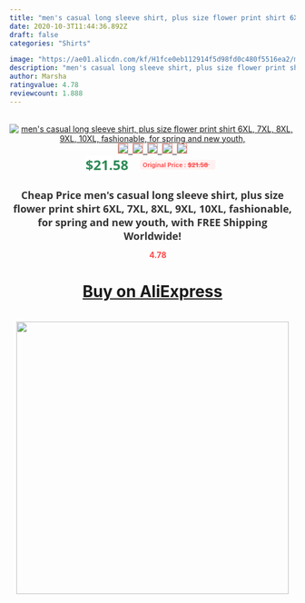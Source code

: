```yaml
---
title: "men's casual long sleeve shirt, plus size flower print shirt 6XL, 7XL, 8XL, 9XL, 10XL, fashionable, for spring and new youth,"
date: 2020-10-3T11:44:36.892Z
draft: false
categories: "Shirts"

image: "https://ae01.alicdn.com/kf/H1fce0eb112914f5d98fd0c480f5516ea2/men-s-casual-long-sleeve-shirt-plus-size-flower-print-shirt-6XL-7XL-8XL-9XL-10XL.jpg"
description: "men's casual long sleeve shirt, plus size flower print shirt 6XL, 7XL, 8XL, 9XL, 10XL, fashionable, for spring and new youth,"
author: Marsha
ratingvalue: 4.78
reviewcount: 1.888
---
```

<br>
<div style="text-align: center;">
<a href="https://s.click.aliexpress.com/e/_AWHWQh" target="_blank" rel="nofollow noopener noreferrer"><img alt="men's casual long sleeve shirt, plus size flower print shirt 6XL, 7XL, 8XL, 9XL, 10XL, fashionable, for spring and new youth," class="magnifier-image" src="https://ae01.alicdn.com/kf/H1fce0eb112914f5d98fd0c480f5516ea2/men-s-casual-long-sleeve-shirt-plus-size-flower-print-shirt-6XL-7XL-8XL-9XL-10XL.jpg_640x640.jpg">
<br>
<img style="border:1px solid salmon" src="https://ae01.alicdn.com/kf/H1fce0eb112914f5d98fd0c480f5516ea2/men-s-casual-long-sleeve-shirt-plus-size-flower-print-shirt-6XL-7XL-8XL-9XL-10XL.jpg_120x120.jpg">&nbsp;&nbsp;<img style="border:1px solid salmon" src="https://ae01.alicdn.com/kf/H4e8b8c4b81e1457fa41ccdcf2bc3df3eT/men-s-casual-long-sleeve-shirt-plus-size-flower-print-shirt-6XL-7XL-8XL-9XL-10XL.jpg_120x120.jpg">&nbsp;&nbsp;<img style="border:1px solid salmon" src="https://ae01.alicdn.com/kf/Ha316cb127e09429e8bd134b88c5da59ch/men-s-casual-long-sleeve-shirt-plus-size-flower-print-shirt-6XL-7XL-8XL-9XL-10XL.jpg_120x120.jpg">&nbsp;&nbsp;<img style="border:1px solid salmon" src="https://ae01.alicdn.com/kf/H9edc08fa97d144d39f2678aec7ec3464b/men-s-casual-long-sleeve-shirt-plus-size-flower-print-shirt-6XL-7XL-8XL-9XL-10XL.jpg_120x120.jpg">&nbsp;&nbsp;<img style="border:1px solid salmon" src="https://ae01.alicdn.com/kf/H1211e59dd0f74682a23d887c8b86844eG/men-s-casual-long-sleeve-shirt-plus-size-flower-print-shirt-6XL-7XL-8XL-9XL-10XL.jpg_120x120.jpg"></a></div><br0>
<div style="text-align: center;"><span style="background-color: white; border: 0px; box-sizing: border-box; color: seagreen; display: inline-block; font-family: &quot;open sans&quot; , &quot;arial&quot; , &quot;helvetica&quot; , sans-serif , &quot;heiti&quot;; font-size: 24px; font-stretch: inherit; font-weight: 700; line-height: inherit; margin: 0px 10px 0px 0px; padding: 0px; vertical-align: middle;">$21.58 </span>
<span style="background: rgb(255 , 241 , 241); border-radius: 3px; border: 0px; box-sizing: border-box; color: #ff4747; display: inline-block; font-family: inherit; font-size: 12px; font-stretch: inherit; font-style: inherit; font-variant: inherit; font-weight: 600; line-height: inherit; margin: 0px; padding: 2px 5px; transform: scale(0.9); vertical-align: middle;">Original Price : <b style="text-decoration: line-through;">$21.58 </b> &nbsp;&nbsp;</span></div>
<h1 style="color: #333333; display: inline-block; font-family: &quot;open sans&quot; , &quot;arial&quot; , &quot;helvetica&quot; , sans-serif , &quot;heiti&quot;; font-size: 18px; font-stretch: inherit; font-weight: 700; text-align: center;">Cheap Price men's casual long sleeve shirt, plus size flower print shirt 6XL, 7XL, 8XL, 9XL, 10XL, fashionable, for spring and new youth, with FREE Shipping Worldwide!</h1>
<div style="color: #ff4747; text-align: center;">
<img src="https://4.bp.blogspot.com/-M0ZcTcb-5uY/XleCXlxnR4I/AAAAAAAAAEc/OrjgMkXV1oMQFaCRZj5HQwOCBcu3w1FegCPcBGAYYCw/s1600/star.png" style="height: 15px;">&nbsp;<b>4.78</b></div>
<div class="button_cont" align="center"><a class="buynow_a" href="https://s.click.aliexpress.com/e/_AWHWQh" target="_blank" rel="nofollow noopener noreferrer"><H1>Buy on AliExpress</H1></a></div><br>
<div class="separator" style="clear: both; text-align: center;">
<img src="https://lh3.googleusercontent.com/-pTy5HemUv9M/XlePHvY0dAI/AAAAAAAAAE4/0nX5iRUoIWY8eMW9Dpxeirr157OZliDIgCLcBGAsYHQ/s1600/badge.gif" width="480">
</div>
